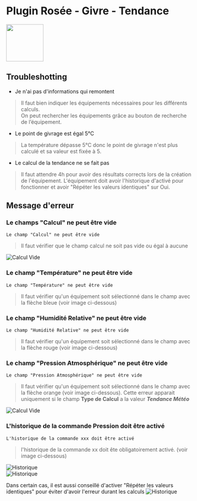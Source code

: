 # Plugin Rosée - Givre - Tendance

<img src="{{site.baseurl}}/plugin-rosee/{{site.img}}/rosee_icon.png" class="pluginLogo" width="100" />

## Troubleshotting

- Je n'ai pas d'informations qui remontent

> Il faut bien indiquer les équipements nécessaires pour les différents calculs.<br/>
> On peut rechercher les équipements grâce au bouton de recherche de l’équipement.

- Le point de givrage est égal 5°C

> La température dépasse 5°C donc le point de givrage n'est plus calculé et sa valeur est fixée à 5.

- Le calcul de la tendance ne se fait pas

> Il faut attendre 4h pour avoir des résultats corrects lors de la création de l'équipement.
> L'équipement doit avoir l'historique d'activé pour fonctionner et avoir "Répéter les valeurs identiques" sur Oui.

## Message d'erreur

### Le champs "Calcul" ne peut être vide

```
Le champ "Calcul" ne peut être vide
```

> Il faut vérifier que le champ calcul ne soit pas vide ou égal à aucune<br/>

![Calcul Vide](../{{site.img}}/erreur_calcul_vide.png)

### Le champ "Température" ne peut être vide

```
Le champ "Température" ne peut être vide
```

> Il faut vérifier qu'un équipement soit sélectionné dans le champ avec la flèche bleue (voir image ci-dessous)<br/>

### Le champ "Humidité Relative" ne peut être vide

```
Le champ "Humidité Relative" ne peut être vide
```

> Il faut vérifier qu'un équipement soit sélectionné dans le champ avec la flèche rouge (voir image ci-dessous)<br/>

### Le champ "Pression Atmosphérique" ne peut être vide

```
Le champ "Pression Atmosphérique" ne peut être vide
```

> Il faut vérifier qu'un équipement soit sélectionné dans le champ avec la flèche orange (voir image ci-dessous). Cette erreur apparait uniquement si le champ **Type de Calcul** a la valeur **_Tendance Météo_**<br/>

![Calcul Vide](../{{site.img}}/erreur_champ_vide.png)

### L'historique de la commande Pression doit être activé

```
L'historique de la commande xxx doit être activé
```

> l'historique de la commande xx doit ête obligatoirement activé.
(voir image ci-dessous)<br/>

![Historique](../{{site.img}}/pression1.png)
<br/>
![Historique](../{{site.img}}/pression2.png)

Dans certain cas, il est aussi conseillé d'activer "Répéter les valeurs identiques" pour éviter d'avoir l'erreur durant les calculs
![Historique](../{{site.img}}/pression3.png)
